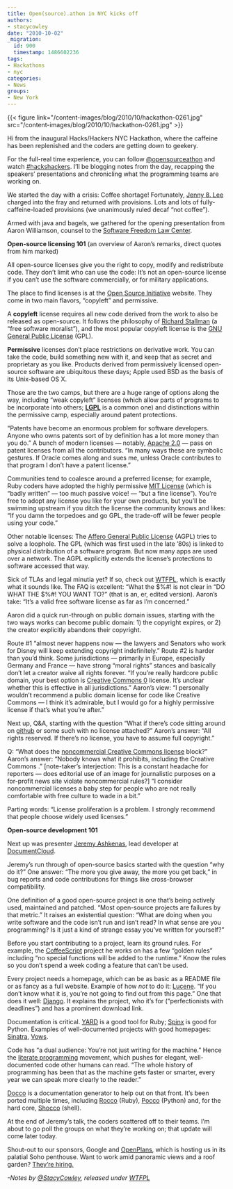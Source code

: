 ```yaml
---
title: Open(source).athon in NYC kicks off
authors:
- stacycowley
date: "2010-10-02"
_migration:
  id: 900
  timestamp: 1486602236
tags:
- Hackathons
- nyc
categories:
- News
groups:
- New York
---
```


{{< figure link="/content-images/blog/2010/10/hackathon-0261.jpg" src="/content-images/blog/2010/10/hackathon-0261.jpg" >}}

Hi from the inaugural Hacks/Hackers NYC Hackathon, where the caffeine has been replenished and the coders are getting down to geekery.

For the full-real time experience, you can follow [@opensourceathon][1] and watch [#hackshackers][2]. I&#8217;ll be blogging notes from the day, recapping the speakers&#8217; presentations and chronicling what the programming teams are working on.

We started the day with a crisis: Coffee shortage! Fortunately, [Jenny 8. Lee][3] charged into the fray and returned with provisions. Lots and lots of fully-caffeine-loaded provisions (we unanimously ruled decaf &#8220;not coffee&#8221;).

Armed with java and bagels, we gathered for the opening presentation from Aaron Williamson, counsel to the [Software Freedom Law Center][4].

<!--more-->

**Open-source licensing 101** (an overview of Aaron&#8217;s remarks, direct quotes from him marked)

All open-source licenses give you the right to copy, modify and redistribute code. They don&#8217;t limit who can use the code: It&#8217;s not an open-source license if you can&#8217;t use the software commercially, or for military applications.

The place to find licenses is at the [Open Source Initiative][5] website. They come in two main flavors, &#8220;copyleft&#8221; and permissive.

A **copyleft** license requires all new code derived from the work to also be released as open-source. It follows the philosophy of [Richard Stallman][6] (a &#8220;free software moralist&#8221;), and the most popular copyleft license is the [GNU General Public License][7] (GPL).

**Permissive** licenses don&#8217;t place restrictions on derivative work. You can take the code, build something new with it, and keep that as secret and proprietary as you like. Products derived from permissively licensed open-source software are ubiquitous these days; Apple used BSD as the basis of its Unix-based OS X.

Those are the two camps, but there are a huge range of options along the way, including &#8220;weak copyleft&#8221; licenses (which allow parts of programs to be incorporate into others; [**LGPL**][8] is a common one) and distinctions within the permissive camp, especially around patent protections.

&#8220;Patents have become an enormous problem for software developers. Anyone who owns patents sort of by definition has a lot more money than you do.&#8221; A bunch of modern licenses &#8212; notably, [Apache 2.0][9] &#8212; pass on patent licenses from all the contributors. &#8220;In many ways these are symbolic gestures. If Oracle comes along and sues me, unless Oracle contributes to that program I don&#8217;t have a patent license.&#8221;

Communities tend to coalesce around a preferred license; for example, Ruby coders have adopted the highly permissive [MIT License][10] (which is &#8220;badly written&#8221; &#8212; too much passive voice! &#8212; &#8220;but a fine license&#8221;). You&#8217;re free to adopt any license you like for your own products, but you&#8217;ll be swimming upstream if you ditch the license the community knows and likes: &#8220;If you damn the torpedoes and go GPL, the trade-off will be fewer people using your code.&#8221;

Other notable licenses: The [Affero General Public License][11] (AGPL) tries to solve a loophole. The GPL (which was first used in the late &#8217;80s) is linked to physical distribution of a software program. But now many apps are used over a network. The AGPL explicitly extends the license&#8217;s protections to software accessed that way.

Sick of TLAs and legal minutia yet? If so, check out [WTFPL][12], which is exactly what it sounds like. The FAQ is excellent: &#8220;What the $%#! is not clear in “DO WHAT THE $%#! YOU WANT TO?&#8221; (that is an, er, edited version). Aaron&#8217;s take: &#8220;It&#8217;s a valid free software license as far as I&#8217;m concerned.&#8221;

Aaron did a quick run-through on public domain issues, starting with the two ways works can become public domain: 1) the copyright expires, or 2) the creator explicitly abandons their copyright.

Route #1 &#8220;almost never happens now &#8212; the lawyers and Senators who work for Disney will keep extending copyright indefinitely.&#8221; Route #2 is harder than you&#8217;d think. Some jurisdictions &#8212; primarily in Europe, especially Germany and France &#8212; have strong &#8220;moral rights&#8221; stances and basically don&#8217;t let a creator waive all rights forever. &#8220;If you&#8217;re really hardcore public domain, your best option is [Creative Commons 0][13] license. It&#8217;s unclear whether this is effective in all jurisdictions.&#8221; Aaron&#8217;s view: &#8220;I personally wouldn&#8217;t recommend a public domain license for code like Creative Commons &#8212; I think it&#8217;s admirable, but I would go for a highly permissive license if that&#8217;s what you&#8217;re after.&#8221;

Next up, Q&A, starting with the question &#8220;What if there&#8217;s code sitting around on [github][14] or some such with no license attached?&#8221; Aaron&#8217;s answer: &#8220;All rights reserved. If there&#8217;s no license, you have to assume full copyright.&#8221;

Q: &#8220;What does the [noncommercial Creative Commons license][15] block?&#8221; Aaron&#8217;s answer: &#8220;Nobody knows what it prohibits, including the Creative Commons .&#8221; [note-taker&#8217;s interjection: This is a constant headache for reporters &#8212; does editorial use of an image for journalistic purposes on a for-profit news site violate noncommercial rules?] &#8220;I consider noncommercial licenses a baby step for people who are not really comfortable with free culture to wade in a bit.&#8221;

Parting words: &#8220;License proliferation is a problem. I strongly recommend that people choose widely used licenses.&#8221;

**Open-source development 101**

Next up was presenter [Jeremy Ashkenas][16], lead developer at [DocumentCloud][17].

Jeremy&#8217;s run through of open-source basics started with the question &#8220;why do it?&#8221; One answer: &#8220;The more you give away, the more you get back,&#8221; in bug reports and code contributions for things like cross-browser compatibility.

One definition of a good open-source project is one that&#8217;s being actively used, maintained and patched. &#8220;Most open-source projects are failures by that metric.&#8221; It raises an existential question: &#8220;What are doing when you write software and the code isn&#8217;t run and isn&#8217;t read? In what sense are you programming? Is it just a kind of strange essay you&#8217;ve written for yourself?&#8221;

Before you start contributing to a project, learn its ground rules. For example, the [CoffeeScript][18] project he works on has a few &#8220;golden rules&#8221; including &#8220;no special functions will be added to the runtime.&#8221; Know the rules so you don&#8217;t spend a week coding a feature that can&#8217;t be used.

Every project needs a homepage, which can be as basic as a README file or as fancy as a full website. Example of how _not_ to do it: [Lucene][19]. &#8220;If you don&#8217;t know what it is, you&#8217;re not going to find out from this page.&#8221; One that does it well: [Django][20]. It explains the project, who it&#8217;s for (&#8220;perfectionists with deadlines&#8221;) and has a prominent download link.

Documentation is critical. [YARD][21] is a good tool for Ruby; [Spinx][22] is good for Python. Examples of well-documented projects with good homepages: [Sinatra][23], [Vows][24].

Code has &#8220;a dual audience: You&#8217;re not just writing for the machine.&#8221; Hence the [literate programming][25] movement, which pushes for elegant, well-documented code other humans can read. &#8220;The whole history of programming has been that as the machine gets faster or smarter, every year we can speak more clearly to the reader.&#8221;

[Docco][26] is a documentation generator to help out on that front. It&#8217;s been ported multiple times, including [Rocco][27] (Ruby), [Pocco][28] (Python) and, for the hard core, [Shocco][29] (shell).

At the end of Jeremy&#8217;s talk, the coders scattered off to their teams. I&#8217;m about to go poll the groups on what they&#8217;re working on; that update will come later today.

Shout-out to our sponsors, Google and [OpenPlans][30], which is hosting us in its palatial Soho penthouse. Want to work amid panoramic views and a roof garden? [They&#8217;re hiring.][31]

_-Notes by [@StacyCowley][32], released under [WTFPL][12]_

 [1]: http://twitter.com/opensourceathon
 [2]: http://twitter.com/#search?q=%23hackshackers
 [3]: http://twitter.com/jenny8lee
 [4]: http://www.softwarefreedom.org/
 [5]: http://www.opensource.org/licenses/index.html
 [6]: http://en.wikipedia.org/wiki/Richard_Stallman
 [7]: http://www.gnu.org/licenses/gpl.html
 [8]: http://www.opensource.org/licenses/lgpl-3.0.html
 [9]: http://www.opensource.org/licenses/apache2.0.php
 [10]: http://www.opensource.org/licenses/mit-license.php
 [11]: http://www.gnu.org/licenses/agpl-3.0.html
 [12]: http://sam.zoy.org/wtfpl/
 [13]: http://creativecommons.org/publicdomain/zero/1.0/
 [14]: https://github.com/
 [15]: http://creativecommons.org/about/licenses/
 [16]: http://github.com/jashkenas
 [17]: http://www.documentcloud.org/home
 [18]: http://jashkenas.github.com/coffee-script/
 [19]: http://lucene.apache.org/java/docs/index.html
 [20]: http://www.djangoproject.com/
 [21]: http://yardoc.org/
 [22]: http://sphinx.pocoo.org/
 [23]: http://www.sinatrarb.com/
 [24]: http://vowsjs.org/
 [25]: http://www.literateprogramming.com/
 [26]: http://jashkenas.github.com/docco/
 [27]: http://rtomayko.github.com/rocco/
 [28]: http://fitzgen.github.com/pocco/
 [29]: http://rtomayko.github.com/shocco/
 [30]: http://openplans.org/
 [31]: http://openplans.org/jobs/
 [32]: http://twitter.com/stacycowley